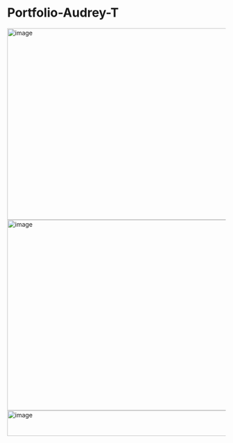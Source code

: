 # Portfolio-Audrey-T
<img width="940" height="442" alt="image" src="https://github.com/user-attachments/assets/ef09c550-4ca0-49d4-907f-7e7e59726007" />
<img width="937" height="440" alt="image" src="https://github.com/user-attachments/assets/1f34c09c-ffd5-4050-a612-c1751b340257" />
<img width="943" height="59" alt="image" src="https://github.com/user-attachments/assets/bd76af89-1925-4d4e-9b05-0c708647b981" />
